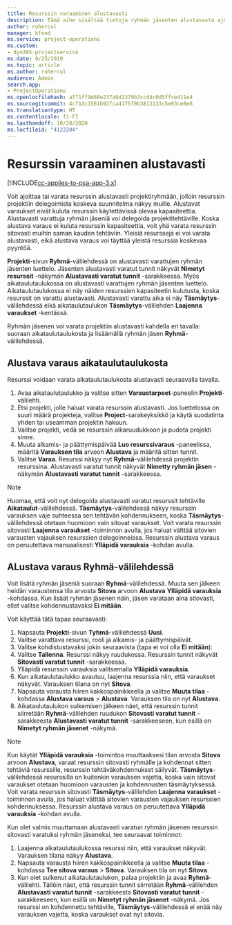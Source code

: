 ```yaml
---
title: Resurssin varaaminen alustavasti
description: Tämä aihe sisältää tietoja ryhmän jäsenten alustavasta ajoittamisesta tai varaamisesta.
author: ruhercul
manager: kfend
ms.service: project-operations
ms.custom:
- dyn365-projectservice
ms.date: 9/25/2019
ms.topic: article
ms.author: ruhercul
audience: Admin
search.app:
- ProjectOperations
ms.openlocfilehash: af71ff9d60e237a9d1379b3ccd4c0d5ffce411e4
ms.sourcegitcommit: 4cf1dc1561b92fca4175f0b3813133c5e63ce8e6
ms.translationtype: HT
ms.contentlocale: fi-FI
ms.lasthandoff: 10/28/2020
ms.locfileid: "4122204"
---
```

# <a name="soft-book-a-resource"></a>Resurssin varaaminen alustavasti

[!INCLUDE[cc-applies-to-psa-app-3.x](../includes/cc-applies-to-psa-app-3x.md)]

Voit ajoittaa tai varata resurssin alustavasti projektiryhmään, jolloin resurssin projektiin delegoimista koskeva suunnitelma näkyy muille. Alustavat varaukset eivät kuluta resurssin käytettävissä olevaa kapasiteettia. Alustavasti varattuja ryhmän jäseniä voi delegoida projektitehtäville. Koska alustava varaus ei kuluta resurssin kapasiteettia, voit yhä varata resurssin sitovasti muihin saman kauden tehtäviin. Yleisiä resursseja ei voi varata alustavasti, eikä alustava varaus voi täyttää yleistä resurssia koskevaa pyyntöä.

**Projekti**-sivun **Ryhmä**-välilehdessä on alustavasti varattujen ryhmän jäsenten luettelo. Jäsenten alustavasti varatut tunnit näkyvät **Nimetyt resurssit** -näkymän **Alustavasti varatut tunnit** -sarakkeessa. Myös aikataulutaulukossa on alustavasti varattujen ryhmän jäsenten luettelo. Aikataulutaulukossa ei näy näiden resurssien kapasiteetin kulutusta, koska resurssit on varattu alustavasti. Alustavasti varattu aika ei näy **Täsmäytys**-välilehdessä eikä aikataulutaulukon **Täsmäytys**-välilehden **Laajenna varaukset** -kentässä. 

Ryhmän jäsenen voi varata projektiin alustavasti kahdella eri tavalla: suoraan aikataulutaulukosta ja lisäämällä ryhmän jäsen **Ryhmä**-välilehdessä. 

## <a name="soft-book-from-the-schedule-board"></a>Alustava varaus aikataulutaulukosta
Resurssi voidaan varata aikataulutaulukosta alustavasti seuraavalla tavalla. 

1. Avaa aikataulutaulukko ja valitse sitten **Varaustarpeet**-paneelin **Projekti**-välilehti.
2. Etsi projekti, jolle haluat varata resurssin alustavasti. Jos luettelossa on suuri määrä projekteja, valitse **Project**-sarakeyksikkö ja käytä suodatinta yhden tai useamman projektin hakuun.
3. Valitse projekti, vedä se resurssin aikaruudukkoon ja pudota projekti sinne.
5. Muuta alkamis- ja päättymispäivää **Luo resurssivaraus** -paneelissa, määritä **Varauksen tila** arvoon **Alustava** ja määritä sitten tunnit. 
6. Valitse **Varaa**. Resurssi näkyy nyt **Ryhmä**-välilehdessä projektin resurssina. Alustavasti varatut tunnit näkyvät **Nimetty ryhmän jäsen** -näkymän **Alustavasti varatut tunnit** -sarakkeessa.

> [!NOTE]
> Huomaa, että voit nyt delegoida alustavasti varatut resurssit tehtäville **Aikataulut**-välilehdessä. **Täsmäytys**-välilehdessä näkyy resurssin varauksen vaje suhteessa sen tehtävän kohdennukseen, koska **Täsmäytys**-välilehdessä otetaan huomioon vain sitovat varaukset. Voit varata resurssin sitovasti **Laajenna varaukset** -toiminnon avulla, jos haluat välttää sitovien varausten vajauksen resurssien delegoinneissa. Resurssin alustava varaus on peruutettava manuaalisesti **Ylläpidä varauksia** -kohdan avulla.

## <a name="soft-book-on-the-team-tab"></a>ALustava varaus Ryhmä-välilehdessä

Voit lisätä ryhmän jäseniä suoraan **Ryhmä**-välilehdessä. Muuta sen jälkeen heidän varaustensa tila arvosta **Sitova** arvoon **Alustava** **Ylläpidä varauksia** -kohdassa. Kun lisäät ryhmän jäsenen näin, jäsen varataan aina sitovasti, ellet valitse kohdennustavaksi **Ei mitään**.

Voit käyttää tätä tapaa seuraavasti:

1. Napsauta **Projekti**-sivun **Tyhmä**-välilehdessä **Uusi**.
2. Valitse varattava resurssi, rooli ja alkamis- ja päättymispäivät.
3. Valitse kohdistustavaksi jokin seuraavista (tapa ei voi olla **Ei mitään**):
4. Valitse **Tallenna**. Resurssi näkyy ruudukossa. Resurssin tunnit näkyvät **Sitovasti varatut tunnit** -sarakkeessa.
5. Ylläpidä resurssin varauksia valitsemalla **Ylläpidä varauksia**.
6. Kun aikataulutaulukko avautuu, laajenna resurssia niin, että varaukset näkyvät. Varauksen tilana on nyt **Sitova**.
7. Napsauta varausta hiiren kakkospainikkeella ja valitse **Muuta tilaa** -kohdassa **Alustava varaus** \> **Alustava**. Varauksen tila on nyt **Alustava**.
8. Aikataulutaulukon sulkemisen jälkeen näet, että resurssin tunnit siirretään **Ryhmä**-välilehden ruudukon **Sitovasti varatut tunnit** -sarakkeesta **Alustavasti varatut tunnit** -sarakkeeseen, kun esillä on **Nimetyt ryhmän jäsenet** -näkymä.

> [!NOTE]
> Kun käytät **Ylläpidä varauksia** -toimintoa muuttaaksesi tilan arvosta **Sitova** arvoon **Alustava**, varaat resurssin sitovasti ryhmälle ja kohdennat sitten tehtäviä resurssille, resurssin tehtäväkohdennukset säilyvät. **Täsmäytys**-välilehdessä resurssilla on kuitenkin varauksen vajetta, koska vain sitovat varaukset otetaan huomioon varausten ja kohdennusten täsmäytyksessä. Voit varata resurssin sitovasti **Täsmäytys**-välilehden **Laajenna varaukset** -toiminnon avulla, jos haluat välttää sitovien varausten vajauksen resurssien kohdennuksessa. Resurssin alustava varaus on peruutettava **Ylläpidä varauksia** -kohdan avulla.

Kun olet valmis muuttamaan alustavasti varatun ryhmän jäsenen resurssin sitovasti varatuksi ryhmän jäseneksi, tee seuraavat toiminnot:

1. Laajenna aikataulutaulukossa resurssi niin, että varaukset näkyvät. Varauksen tilana näkyy **Alustava**.
2. Napsauta varausta hiiren kakkospainikkeella ja valitse **Muuta tilaa** -kohdassa **Tee sitova varaus** \> **Sitova**. Varauksen tila on nyt **Sitova**.
3. Kun olet sulkenut aikataulutaulukon, palaa projektiin ja avaa **Ryhmä**-välilehti. Tällöin näet, että resurssin tunnit siirretään **Ryhmä**-välilehden **Alustavasti varatut tunnit** -sarakkeesta **Sitovasti varatut tunnit** -sarakkeeseen, kun esillä on **Nimetyt ryhmän jäsenet** -näkymä. Jos resurssi on kohdennettu tehtäville, **Täsmäytys**-välilehdessä ei enää näy varauksen vajetta, koska varaukset ovat nyt sitovia.

